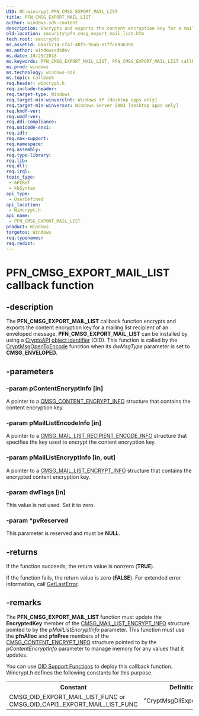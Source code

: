 ```yaml
---
UID: NC:wincrypt.PFN_CMSG_EXPORT_MAIL_LIST
title: PFN_CMSG_EXPORT_MAIL_LIST
author: windows-sdk-content
description: Encrypts and exports the content encryption key for a mailing list recipient of an enveloped message.
old-location: security\pfn_cmsg_export_mail_list.htm
tech.root: seccrypto
ms.assetid: 68a75714-cf47-40f9-95ab-e1ffc8936390
ms.author: windowssdkdev
ms.date: 10/25/2018
ms.keywords: PFN_CMSG_EXPORT_MAIL_LIST, PFN_CMSG_EXPORT_MAIL_LIST callback, PFN_CMSG_EXPORT_MAIL_LIST callback function [Security], security.pfn_cmsg_export_mail_list, wincrypt/PFN_CMSG_EXPORT_MAIL_LIST
ms.prod: windows
ms.technology: windows-sdk
ms.topic: callback
req.header: wincrypt.h
req.include-header: 
req.target-type: Windows
req.target-min-winverclnt: Windows XP [desktop apps only]
req.target-min-winversvr: Windows Server 2003 [desktop apps only]
req.kmdf-ver: 
req.umdf-ver: 
req.ddi-compliance: 
req.unicode-ansi: 
req.idl: 
req.max-support: 
req.namespace: 
req.assembly: 
req.type-library: 
req.lib: 
req.dll: 
req.irql: 
topic_type:
 - APIRef
 - kbSyntax
api_type:
 - UserDefined
api_location:
 - Wincrypt.h
api_name:
 - PFN_CMSG_EXPORT_MAIL_LIST
product: Windows
targetos: Windows
req.typenames: 
req.redist: 
---
```


# PFN_CMSG_EXPORT_MAIL_LIST callback function


## -description


The <b>PFN_CMSG_EXPORT_MAIL_LIST</b> callback function encrypts and exports the content encryption key for a mailing list recipient of an enveloped message. <b>PFN_CMSG_EXPORT_MAIL_LIST</b> can be installed by using a <a href="https://msdn.microsoft.com/db46def4-bfdc-4801-a57d-d568e94a2dbb">CryptoAPI</a> <a href="https://msdn.microsoft.com/e6be8932-015e-4058-b249-1671b3fea521">object identifier</a> (OID). This function is called by the <a href="https://msdn.microsoft.com/b0d2610b-05ba-4fb6-8f38-10f970a52091">CryptMsgOpenToEncode</a> function when its <i>dwMsgType</i> parameter is set to <b>CMSG_ENVELOPED</b>.


## -parameters




### -param pContentEncryptInfo [in]

A pointer to a <a href="https://msdn.microsoft.com/c53014a0-049c-42ef-b612-8a1e03fb0dfd">CMSG_CONTENT_ENCRYPT_INFO</a> structure that contains the content encryption key.


### -param pMailListEncodeInfo [in]

A pointer to a <a href="https://msdn.microsoft.com/4303a7e7-cb93-4ed1-85e6-42359c2c687c">CMSG_MAIL_LIST_RECIPIENT_ENCODE_INFO</a> structure that specifies the key used to encrypt the content encryption key.


### -param pMailListEncryptInfo [in, out]

A pointer to a <a href="https://msdn.microsoft.com/25c4338a-1ea3-4fff-a6bf-f3884a8154d3">CMSG_MAIL_LIST_ENCRYPT_INFO</a> structure that contains the encrypted content encryption key.


### -param dwFlags [in]

This value is not used. Set it to zero.


### -param *pvReserved

This parameter is reserved and must be <b>NULL</b>.


## -returns



If the function succeeds, the return value is nonzero (<b>TRUE</b>).

If the function fails, the return value is zero (<b>FALSE</b>). For extended error information, call <a href="https://msdn.microsoft.com/d852e148-985c-416f-a5a7-27b6914b45d4">GetLastError</a>.






## -remarks



The <b>PFN_CMSG_EXPORT_MAIL_LIST</b> function must update the  <b>EncryptedKey</b> member of the <a href="https://msdn.microsoft.com/25c4338a-1ea3-4fff-a6bf-f3884a8154d3">CMSG_MAIL_LIST_ENCRYPT_INFO</a> structure pointed to by the <i>pMailListEncryptInfo</i> parameter. This function must use the <b>pfnAlloc</b> and <b>pfnFree</b> members of the <a href="https://msdn.microsoft.com/c53014a0-049c-42ef-b612-8a1e03fb0dfd">CMSG_CONTENT_ENCRYPT_INFO</a> structure pointed to by the <i>pContentEncryptInfo</i> parameter to manage memory for any values that it updates.

You can use <a href="cryptography_functions.htm">OID Support Functions</a> to deploy this callback function. Wincrypt.h defines the following constants for this purpose.

<table>
<tr>
<th>Constant</th>
<th>Definition</th>
</tr>
<tr>
<td>CMSG_OID_EXPORT_MAIL_LIST_FUNC or CMSG_OID_CAPI1_EXPORT_MAIL_LIST_FUNC</td>
<td>"CryptMsgDllExportMailList"</td>
</tr>
</table>
 



